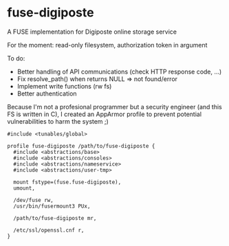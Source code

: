# fuse-digiposte

A FUSE implementation for Digiposte online storage service

For the moment: read-only filesystem, authorization token in argument

To do:
- Better handling of API communications (check HTTP response code, ...)
- Fix resolve_path() when returns NULL => not found/error
- Implement write functions (rw fs)
- Better authentication

Because I'm not a profesional programmer but a security engineer (and this FS is written in C), I created an AppArmor profile to prevent potential vulnerabilities to harm the system ;)

```
#include <tunables/global>

profile fuse-digiposte /path/to/fuse-digiposte {
  #include <abstractions/base>
  #include <abstractions/consoles>
  #include <abstractions/nameservice>
  #include <abstractions/user-tmp>
  
  mount fstype=(fuse.fuse-digiposte),
  umount,
  
  /dev/fuse rw,
  /usr/bin/fusermount3 PUx,
  
  /path/to/fuse-digiposte mr,
  
  /etc/ssl/openssl.cnf r,
}
```
